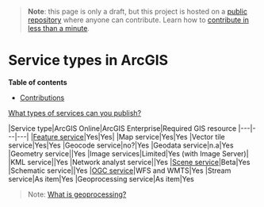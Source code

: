 > **Note**: this page is only a draft, but this project is hosted on a [public repository](https://github.com/hhkaos/awesome-arcgis) where anyone can contribute. Learn how to [contribute in less than a minute](https://github.com/hhkaos/awesome-arcgis/blob/master/CONTRIBUTING.md#contributions).

# Service types in ArcGIS
<!-- START doctoc generated TOC please keep comment here to allow auto update -->
<!-- DON'T EDIT THIS SECTION, INSTEAD RE-RUN doctoc TO UPDATE -->
**Table of contents**

- [Contributions](#contributions)

<!-- END doctoc generated TOC please keep comment here to allow auto update -->

[What types of services can you publish?](http://server.arcgis.com/en/server/latest/publish-services/linux/what-types-of-services-can-you-publish.htm)

|Service type|ArcGIS Online|ArcGIS Enterprise|Required GIS resource
|---|---|---|
|[Feature service](feature-service/README.md)|Yes|Yes|
|Map service|Yes|Yes
|Vector tile service|Yes|Yes
|Geocode service|no?|Yes
|Geodata service|n.a|Yes
|Geometry service||Yes
|Image services|Limited|Yes (with Image Server)|
|KML service||Yes
|Network analyst service||Yes
|[Scene service](scene-service/README.md)|Beta|Yes
|Schematic service||Yes
|[OGC service](ogc-service/README.md)|WFS and WMTS|Yes
|Stream service|As item|Yes
|Geoprocessing service|As item|Yes

> Note: [What is geoprocessing?](http://pro.arcgis.com/en/pro-app/help/analysis/geoprocessing/basics/what-is-geoprocessing-.htm)



